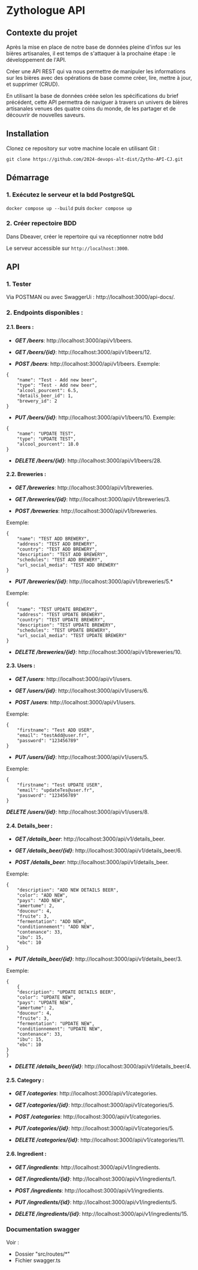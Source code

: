 # Zythologue API 

## Contexte du projet

Après la mise en place de notre base de données pleine d'infos sur les bières artisanales, il est temps de s'attaquer à la prochaine étape : le développement de l'API.

Créer une API REST qui va nous permettre de manipuler les informations sur les bières avec des opérations de base comme créer, lire, mettre à jour, et supprimer (CRUD).

En utilisant la base de données créée selon les spécifications du brief précédent, cette API permettra de naviguer à travers un univers de bières artisanales venues des quatre coins du monde, de les partager et de découvrir de nouvelles saveurs.

## Installation

Clonez ce repository sur votre machine locale en utilisant Git :

`git clone https://github.com/2024-devops-alt-dist/Zytho-API-CJ.git`

## Démarrage

### 1. Exécutez le serveur et la bdd PostgreSQL 

`docker compose up --build`
puis 
`docker compose up`


### 2. Créer repectoire BDD

Dans Dbeaver, créer le repertoire qui va réceptionner notre bdd

Le serveur accessible sur `http://localhost:3000`.

## API
### 1. Tester
Via POSTMAN 
ou
avec SwaggerUi : http://localhost:3000/api-docs/.

### 2. Endpoints disponibles : 
#### 2.1. Beers :

- ***GET /beers***: http://localhost:3000/api/v1/beers.

- ***GET /beers/{id}***: http://localhost:3000/api/v1/beers/12.

- ***POST /beers***: http://localhost:3000/api/v1/beers.
Exemple:
```
{
    "name": "Test - Add new beer",
    "type": "Test - Add new beer",
    "alcool_pourcent": 6.5,
    "details_beer_id": 1,
    "brewery_id": 2
}
```
- ***PUT /beers/{id}***: http://localhost:3000/api/v1/beers/10.
Exemple:
```
{
    "name": "UPDATE TEST",
    "type": "UPDATE TEST",
    "alcool_pourcent": 18.0
}
```
- ***DELETE /beers/{id}***: http://localhost:3000/api/v1/beers/28.

#### 2.2. Breweries :

- ***GET /breweries***: http://localhost:3000/api/v1/breweries.

- ***GET /breweries/{id}***: http://localhost:3000/api/v1/breweries/3.

- ***POST /breweries***: http://localhost:3000/api/v1/breweries.

Exemple:
```
{
    "name": "TEST ADD BREWERY",
    "address": "TEST ADD BREWERY",
    "country": "TEST ADD BREWERY",
    "description": "TEST ADD BREWERY",
    "schedules": "TEST ADD BREWERY",
    "url_social_media": "TEST ADD BREWERY"
}
```
- ***PUT /breweries/{id}***: http://localhost:3000/api/v1/breweries/5.*

Exemple:
```
{
    "name": "TEST UPDATE BREWERY",
    "address": "TEST UPDATE BREWERY",
    "country": "TEST UPDATE BREWERY",
    "description": "TEST UPDATE BREWERY",
    "schedules": "TEST UPDATE BREWERY",
    "url_social_media": "TEST UPDATE BREWERY"
}
```
- ***DELETE /breweries/{id}***: http://localhost:3000/api/v1/breweries/10.

#### 2.3. Users :

- ***GET /users***: http://localhost:3000/api/v1/users.

- ***GET /users/{id}***: http://localhost:3000/api/v1/users/6.

- ***POST /users***: http://localhost:3000/api/v1/users.

Exemple:
```
{
    "firstname": "Test ADD USER",
    "email": "testAdd@user.fr",
    "password": "123456789"
}
```
- ***PUT /users/{id}***: http://localhost:3000/api/v1/users/5.

Exemple:
```
{
    "firstname": "Test UPDATE USER",
    "email": "updateTes@user.fr",
    "password": "123456789"
}
```
***DELETE /users/{id}***: http://localhost:3000/api/v1/users/8.

#### 2.4. Details_beer :
- ***GET /details_beer***: http://localhost:3000/api/v1/details_beer.

- ***GET /details_beer/{id}***: http://localhost:3000/api/v1/details_beer/6.

- ***POST /details_beer***: http://localhost:3000/api/v1/details_beer.

Exemple:
```
{
    "description": "ADD NEW DETAILS BEER",
    "color": "ADD NEW",
    "pays": "ADD NEW",
    "amertume": 2,
    "douceur": 4,
    "fruite": 3,
    "fermentation": "ADD NEW",
    "conditionnement": "ADD NEW",
    "contenance": 33,
    "ibu": 15,
    "ebc": 10
}
```
- ***PUT /details_beer/{id}***: http://localhost:3000/api/v1/details_beer/3.

Exemple:
```
{
    {
    "description": "UPDATE DETAILS BEER",
    "color": "UPDATE NEW",
    "pays": "UPDATE NEW",
    "amertume": 2,
    "douceur": 4,
    "fruite": 3,
    "fermentation": "UPDATE NEW",
    "conditionnement": "UPDATE NEW",
    "contenance": 33,
    "ibu": 15,
    "ebc": 10
}
}
```
- ***DELETE /details_beer/{id}***: http://localhost:3000/api/v1/details_beer/4.

#### 2.5. Category :
- ***GET /categories***: http://localhost:3000/api/v1/categories.

- ***GET /categories/{id}***: http://localhost:3000/api/v1/categories/5.

- ***POST /categories***: http://localhost:3000/api/v1/categories.

- ***PUT /categories/{id}***: http://localhost:3000/api/v1/categories/5.

- ***DELETE /categories/{id}***: http://localhost:3000/api/v1/categories/11.


#### 2.6. Ingredient :
- ***GET /ingredients***: http://localhost:3000/api/v1/ingredients.

- ***GET /ingredients/{id}***: http://localhost:3000/api/v1/ingredients/1.

- ***POST /ingredients***: http://localhost:3000/api/v1/ingredients.

- ***PUT /ingredients/{id}***: http://localhost:3000/api/v1/ingredients/5.

- ***DELETE /ingredients/{id}***: http://localhost:3000/api/v1/ingredients/15.

### Documentation swagger
Voir : 
- Dossier "src/routes/*"
- Fichier swagger.ts
